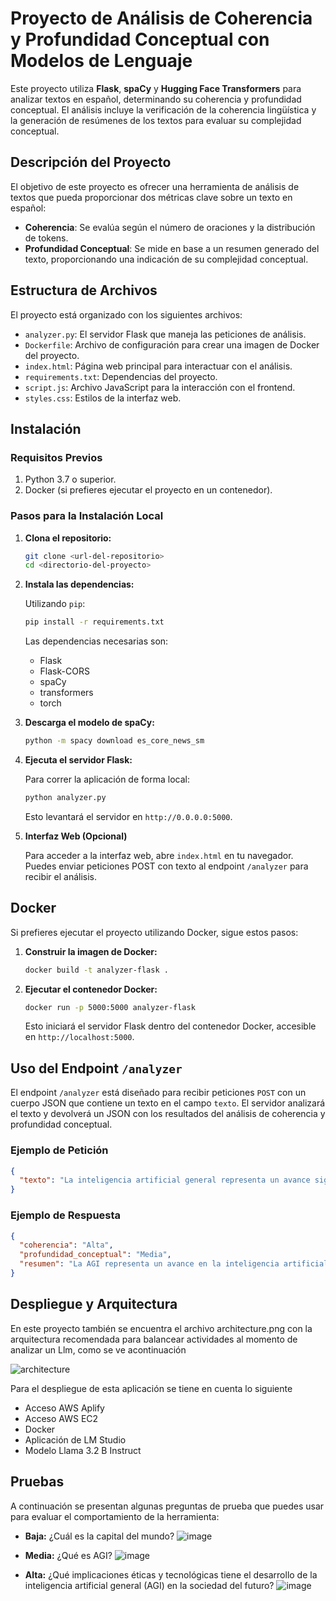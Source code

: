 
# Proyecto de Análisis de Coherencia y Profundidad Conceptual con Modelos de Lenguaje

Este proyecto utiliza **Flask**, **spaCy** y **Hugging Face Transformers** para analizar textos en español, determinando su coherencia y profundidad conceptual. El análisis incluye la verificación de la coherencia lingüística y la generación de resúmenes de los textos para evaluar su complejidad conceptual.

## Descripción del Proyecto

El objetivo de este proyecto es ofrecer una herramienta de análisis de textos que pueda proporcionar dos métricas clave sobre un texto en español:
- **Coherencia**: Se evalúa según el número de oraciones y la distribución de tokens.
- **Profundidad Conceptual**: Se mide en base a un resumen generado del texto, proporcionando una indicación de su complejidad conceptual.

## Estructura de Archivos

El proyecto está organizado con los siguientes archivos:

- `analyzer.py`: El servidor Flask que maneja las peticiones de análisis.
- `Dockerfile`: Archivo de configuración para crear una imagen de Docker del proyecto.
- `index.html`: Página web principal para interactuar con el análisis.
- `requirements.txt`: Dependencias del proyecto.
- `script.js`: Archivo JavaScript para la interacción con el frontend.
- `styles.css`: Estilos de la interfaz web.

## Instalación

### Requisitos Previos

1. Python 3.7 o superior.
2. Docker (si prefieres ejecutar el proyecto en un contenedor).

### Pasos para la Instalación Local

1. **Clona el repositorio:**

   ```bash
   git clone <url-del-repositorio>
   cd <directorio-del-proyecto>
   ```

2. **Instala las dependencias:**

   Utilizando `pip`:

   ```bash
   pip install -r requirements.txt
   ```

   Las dependencias necesarias son:

   - Flask
   - Flask-CORS
   - spaCy
   - transformers
   - torch

3. **Descarga el modelo de spaCy:**

   ```bash
   python -m spacy download es_core_news_sm
   ```

4. **Ejecuta el servidor Flask:**

   Para correr la aplicación de forma local:

   ```bash
   python analyzer.py
   ```

   Esto levantará el servidor en `http://0.0.0.0:5000`.

5. **Interfaz Web (Opcional)**

   Para acceder a la interfaz web, abre `index.html` en tu navegador. Puedes enviar peticiones POST con texto al endpoint `/analyzer` para recibir el análisis.

## Docker

Si prefieres ejecutar el proyecto utilizando Docker, sigue estos pasos:

1. **Construir la imagen de Docker:**

   ```bash
   docker build -t analyzer-flask .
   ```

2. **Ejecutar el contenedor Docker:**

   ```bash
   docker run -p 5000:5000 analyzer-flask
   ```

   Esto iniciará el servidor Flask dentro del contenedor Docker, accesible en `http://localhost:5000`.

## Uso del Endpoint `/analyzer`

El endpoint `/analyzer` está diseñado para recibir peticiones `POST` con un cuerpo JSON que contiene un texto en el campo `texto`. El servidor analizará el texto y devolverá un JSON con los resultados del análisis de coherencia y profundidad conceptual.

### Ejemplo de Petición

```json
{
  "texto": "La inteligencia artificial general representa un avance significativo..."
}
```

### Ejemplo de Respuesta

```json
{
  "coherencia": "Alta",
  "profundidad_conceptual": "Media",
  "resumen": "La AGI representa un avance en la inteligencia artificial..."
}
```

## Despliegue y Arquitectura

En este proyecto también se encuentra el archivo architecture.png con la arquitectura recomendada para balancear actividades al momento de analizar un Llm, como se ve acontinuación

![architecture](https://github.com/user-attachments/assets/9526a0b2-edb4-48cf-ae2f-5086f26f5d6d)

Para el despliegue de esta aplicación se tiene en cuenta lo siguiente

- Acceso AWS Aplify
- Acceso AWS EC2
- Docker
- Aplicación de LM Studio
- Modelo Llama 3.2 B Instruct

## Pruebas

A continuación se presentan algunas preguntas de prueba que puedes usar para evaluar el comportamiento de la herramienta:

- **Baja:** ¿Cuál es la capital del mundo?
![image](https://github.com/user-attachments/assets/479c7195-2fac-4a08-9c57-2041d949fe5c)

- **Media:** ¿Qué es AGI?
![image](https://github.com/user-attachments/assets/209e9f90-a627-4bfd-ae91-1d774d649166)

- **Alta:** ¿Qué implicaciones éticas y tecnológicas tiene el desarrollo de la inteligencia artificial general (AGI) en la sociedad del futuro?
![image](https://github.com/user-attachments/assets/d7660b5d-ab49-49b6-9d33-bcfc56afce4e)












